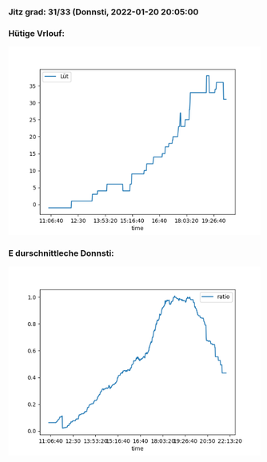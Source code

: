 ### Jitz grad: 31/33 (Donnsti, 2022-01-20 20:05:00

### Hütige Vrlouf:
![Graph](Today.png)

### E durschnittleche Donnsti:
![Graph](Donnsti.png)